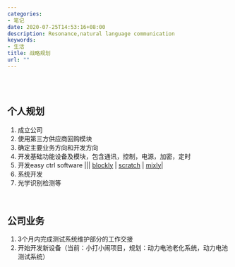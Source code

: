 ```yaml
---
categories:
- 笔记
date: 2020-07-25T14:53:16+08:00
description: Resonance,natural language communication
keywords:
- 生活
title: 战略规划
url: ""
---
```



<br/>
<br/>

## 个人规划

1. 成立公司
1. 使用第三方供应商回购模块
1. 确定主要业务方向和开发方向
1. 开发基础功能设备及模块，包含通讯，控制，电源，加密，定时
1. 开发easy ctrl software ||| [blockly](https://developers.google.cn/blockly/guides/get-started/web )
| [scratch](https://scratch.mit.edu/projects/editor/?tutorial=getStarted )
| [mixly](https://mixly.readthedocs.io/zh_CN/latest/)|
1. 系统开发
1. 光学识别检测等

</br>

## 公司业务

1. 3个月内完成测试系统维护部分的工作交接
2. 开始开发新设备（当前：小打小闹项目，规划：动力电池老化系统，动力电池测试系统）

<!-- <video id="video" controls="" preload="none" poster="http://media.w3.org/2010/05/sintel/poster.png">
      <source id="mp4" src="http://media.w3.org/2010/05/sintel/trailer.mp4" type="video/mp4">
      <source id="webm" src="http://media.w3.org/2010/05/sintel/trailer.webm" type="video/webm">
      <source id="ogv" src="http://media.w3.org/2010/05/sintel/trailer.ogv" type="video/ogg">
      <p>Your user agent does not support the HTML5 Video element.</p>
    </video> -->

<br/>
<br/>
<br/>
<br/>
<br/>

